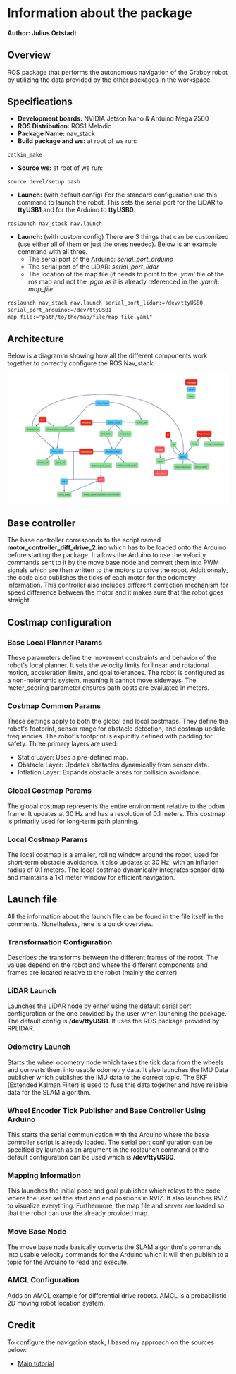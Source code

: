 # Information about the package
#### Author: Julius Ortstadt

## Overview
ROS package that performs the autonomous navigation of the Grabby robot by utilizing the data provided by the other packages in the workspace.

## Specifications
- **Development boards:** NVIDIA Jetson Nano & Arduino Mega 2560
- **ROS Distribution:** ROS1 Melodic
- **Package Name:** nav_stack
- **Build package and ws:** at root of ws run:
```
catkin_make
```
- **Source ws:** at root of ws run:
``` 
source devel/setup.bash
```
- **Launch:** (with default config)
For the standard configuration use this command to launch the robot. This sets the serial port for the LiDAR to **ttyUSB1** and for the Arduino to **ttyUSB0**.
```
roslaunch nav_stack nav.launch
```
- **Launch:** (with custom config) 
There are 3 things that can be customized (use either all of them or just the ones needed). Below is an example command with all three.
  - The serial port of the Arduino: *serial_port_arduino*
  - The serial port of the LiDAR: *serial_port_lidar*
  - The location of the map file (it needs to point to the *.yaml* file of the ros map and not the *.pgm* as it is already referenced in the *.yaml*): *map_file*
```
roslaunch nav_stack nav.launch serial_port_lidar:=/dev/ttyUSB0 serial_port_arduino:=/dev/ttyUSB1 map_file:="path/to/the/map/file/map_file.yaml"
```


## Architecture 
Below is a diagramm showing how all the different components work together to correctly configure the ROS Nav_stack.

![ROS Architecture](ROS_Navstack_architecture.jpg)

## Base controller
The base controller corresponds to the script named **motor_controller_diff_drive_2.ino** which has to be loaded onto the Arduino before starting the package. 
It allows the Arduino to use the velocity commands sent to it by the move base node and convert them into PWM signals which are then written to the motors to drive the robot.
Additionnaly, the code also publishes the ticks of each motor for the odometry information. 
This controller also includes different correction mechanism for speed difference between the motor and it makes sure that the robot goes straight.

## Costmap configuration
### Base Local Planner Params
These parameters define the movement constraints and behavior of the robot's local planner. 
It sets the velocity limits for linear and rotational motion, acceleration limits, and goal tolerances. 
The robot is configured as a non-holonomic system, meaning it cannot move sideways. 
The meter_scoring parameter ensures path costs are evaluated in meters.

### Costmap Common Params
These settings apply to both the global and local costmaps. 
They define the robot's footprint, sensor range for obstacle detection, and costmap update frequencies. 
The robot's footprint is explicitly defined with padding for safety. Three primary layers are used:

- Static Layer: Uses a pre-defined map.
- Obstacle Layer: Updates obstacles dynamically from sensor data.
- Inflation Layer: Expands obstacle areas for collision avoidance.


### Global Costmap Params
The global costmap represents the entire environment relative to the odom frame. 
It updates at 30 Hz and has a resolution of 0.1 meters. 
This costmap is primarily used for long-term path planning.

### Local Costmap Params
The local costmap is a smaller, rolling window around the robot, used for short-term obstacle avoidance. 
It also updates at 30 Hz, with an inflation radius of 0.1 meters. 
The local costmap dynamically integrates sensor data and maintains a 1x1 meter window for efficient navigation.

## Launch file
All the information about the launch file can be found in the file itself in the comments. 
Nonetheless, here is a quick overview.

### Transformation Configuration
Describes the transforms between the different frames of the robot.
The values depend on the robot and where the different components and frames are located relative to the robot (mainly the center).

### LiDAR Launch
Launches the LiDAR node by either using the default serial port configuration or the one provided by the user when launching the package. 
The default config is **/dev/ttyUSB1**. 
It uses the ROS package provided by RPLIDAR.

### Odometry Launch
Starts the wheel odometry node which takes the tick data from the wheels and converts them into usable odometry data.
It also launches the IMU Data publisher which publishes the IMU data to the correct topic.
The EKF (Extended Kalman Filter) is used to fuse this data together and have reliable data for the SLAM algorithm.

### Wheel Encoder Tick Publisher and Base Controller Using Arduino
This starts the serial communication with the Arduino where the base controller script is already loaded. 
The serial port configuration can be specified by launch as an argument in the roslaunch command or the default configuration can be used which is **/dev/ttyUSB0**. 

### Mapping Information
This launches the initial pose and goal publisher which relays to the code where the user set the start and end positions in RVIZ.
It also launches RVIZ to visualize everything.
Furthermore, the map file and server are loaded so that the robot can use the already provided map.

### Move Base Node
The move base node basically converts the SLAM algorithm's commands into usable velocity commands for the Arduino which it will then publish to a topic for the Arduino to read and execute.

### AMCL Configuration
Adds an AMCL example for differential drive robots.
AMCL is a probabilistic 2D moving robot location system. 

## Credit
To configure the navigation stack, I based my approach on the sources below:
- [Main tutorial](https://automaticaddison.com/how-to-set-up-the-ros-navigation-stack-on-a-robot/)
